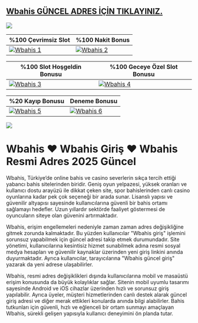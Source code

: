 ## <a href="https://dub.sh/bforce">Wbahis GÜNCEL ADRES İÇİN TIKLAYINIZ.</a>

<a href="https://dub.sh/bforce"><img src="https://s4.gifyu.com/images/bL2ef.gif"></a>

| %100 Çevrimsiz Slot | %100 Nakit Bonus |
|----------|----------|
| [![Wbahis 1](https://i.ibb.co/20CvW2ZW/100-Cevrimsiz-Slot-500x500.jpg)](https://dub.sh/bforce) | [![Wbahis 2](https://i.ibb.co/JwHcXbcg/100-Nakit-ade-500x500.jpg)](https://dub.sh/bforce) |

| %100 Slot Hoşgeldin Bonusu | %100 Geceye Özel Slot Bonusu |
|----------|----------|
| [![Wbahis 3](https://i.ibb.co/R4j8LtZH/100-Slot-Hosgeldin-500-X500.jpg)](https://dub.sh/bforce) | [![Wbahis 4](https://i.ibb.co/bgJLMMFq/100-Geceye-Ozel-Slot-500x500.jpg)](https://dub.sh/bforce) |

| %20 Kayıp Bonusu | Deneme Bonusu |
|----------|----------|
| [![Wbahis 5](https://i.ibb.co/7xJvNVPR/20-Anl-k-Kayip-Social-500x500.jpg)](https://dub.sh/bforce) | [![Wbahis 6](https://i.ibb.co/tMbx2WKW/Deneme-Challenge-500x500.jpg)](https://dub.sh/bforce) |

<a href="https://dub.sh/bforce"><img src="https://s4.gifyu.com/images/bL2ea.gif"></a>

# Wbahis ❤️ Wbahis Giriş ❤️ Wbahis Resmi Adres 2025 Güncel

Wbahis, Türkiye’de online bahis ve casino severlerin sıkça tercih ettiği yabancı bahis sitelerinden biridir. Geniş oyun yelpazesi, yüksek oranları ve kullanıcı dostu arayüzü ile dikkat çeken site, spor bahislerinden canlı casino oyunlarına kadar pek çok seçeneği bir arada sunar. Lisanslı yapısı ve güvenilir altyapısı sayesinde kullanıcılarına güvenli bir bahis ortamı sağlamayı hedefler. Uzun yıllardır sektörde faaliyet göstermesi de oyuncuların siteye olan güvenini artırmaktadır.

Wbahis, erişim engellemeleri nedeniyle zaman zaman adres değişikliğine gitmek zorunda kalmaktadır. Bu yüzden kullanıcılar "Wbahis giriş" işlemini sorunsuz yapabilmek için güncel adresi takip etmek durumundadır. Site yönetimi, kullanıcılarına kesintisiz hizmet sunabilmek adına resmi sosyal medya hesapları ve güvenilir kaynaklar üzerinden yeni giriş linkini anında duyurmaktadır. Ayrıca kullanıcılar, tarayıcılarına "Wbahis güncel giriş" yazarak da yeni adrese ulaşabilirler.

Wbahis, resmi adres değişiklikleri dışında kullanıcılarına mobil ve masaüstü erişim konusunda da büyük kolaylıklar sağlar. Sitenin mobil uyumlu tasarımı sayesinde Android ve iOS cihazlar üzerinden hızlı ve sorunsuz giriş yapılabilir. Ayrıca üyeler, müşteri hizmetlerinden canlı destek alarak güncel giriş adresi ve diğer merak ettikleri konularda anında bilgi alabilirler. Bahis tutkunları için güvenli, hızlı ve eğlenceli bir ortam sunmayı amaçlayan Wbahis, sürekli gelişen yapısıyla kullanıcı deneyimini ön planda tutar.
